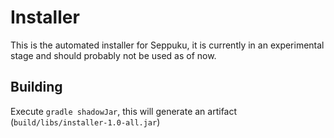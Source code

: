 # Installer
This is the automated installer for Seppuku, it is currently in an experimental stage and should probably not be used as of now.

## Building
Execute `gradle shadowJar`,  this will generate an artifact (`build/libs/installer-1.0-all.jar`)